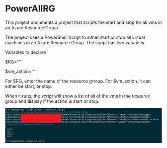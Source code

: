 # PowerAllRG
This project documents a project that scripts the start and stop for all vms in an Azure Resource Group

The project uses a PowerShell Script to either start or stop all virtual machines in an Azure Resource Group.  The script has two variables.

Variables to declare

$RG="<resource group name>" 
  
$vm_action="<action type>" 
  
For $RG, enter the name of the resource grroup.  For $vm_action, it can either be start, or stop.

When it runs, the script will show a list of all of the vms in the resource group and display if the action is start or stop.

![](images/outputscreenshot01.png)
